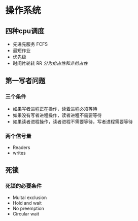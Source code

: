# 操作系统
## 四种cpu调度
- 先进先服务 FCFS
- 最短作业
- 优先级
- 时间片轮转 RR
_分为抢占性和非抢占性_ 
## 第一写者问题
### 三个条件
- 如果写者进程正在操作，读着进程必须等待
- 如果没有写者进程操作，读者进程不需要等待
- 如果读者进程操作，读者进程不需要等待，写者进程需要等待
### 两个信号量
- Readers
- writes 
## 死锁
### 死锁的必要条件
- Multal exclusion
- Hold and wait
- No preemption
- Circular wait




